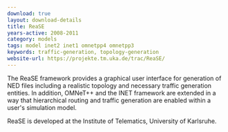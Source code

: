 ```yaml
---
download: true
layout: download-details
title: ReaSE
years-active: 2008-2011
category: models
tags: model inet2 inet1 omnetpp4 omnetpp3
keywords: traffic-generation, topology-generation
website-url: https://projekte.tm.uka.de/trac/ReaSE/
---
```


The ReaSE framework provides a graphical user interface for generation of NED
files including a realistic topology and necessary traffic generation entities.
In addition, OMNeT++ and the INET framework are extended in a way that
hierarchical routing and traffic generation are enabled within a user's
simulation model.

ReaSE is developed at the Institute of Telematics, University of Karlsruhe.

